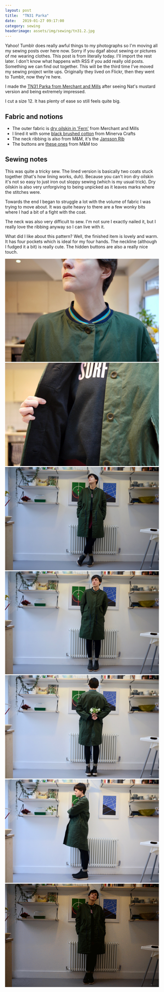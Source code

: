 ```yaml
---
layout: post
title:  "TN31 Parka"
date:   2019-01-27 09:17:00
category: sewing
headerimage: assets/img/sewing/tn31.2.jpg
---
```

Yahoo! Tumblr does really awful things to my photographs so I'm moving all my sewing posts over here now. Sorry if you dgaf about sewing or pictures of me wearing clothes. This post is from literally today. I'll import the rest later. I don't know what happens with RSS if you add really old posts. Something we can find out together. This will be the third time I've moved my sewing project write ups. Originally they lived on Flickr, then they went to Tumblr, now they're here.

I made the [TN31 Parka from Merchant and Mills](https://merchantandmills.com/store/patterns/the-tn31-parka/) after seeing Nat's mustard version and being extremely impressed.

I cut a size 12. It has plenty of ease so still feels quite big.

## Fabric and notions
- The outer fabric is [dry oilskin in 'Fern'](https://merchantandmills.com/store/cloth/fern-dry-oilskin/) from Merchant and Mills
- I lined it with some [black brushed cotton](https://www.minervacrafts.com/shop/fabric/dress-fabrics/c3923-m-cotton-winceyette-flannel-dress-fabric?colour=Black) from Minerva Crafts
- The neck ribbing is also from M&M, it's the [Jansson Rib](https://merchantandmills.com/store/cloth/jansson-rib/)
- The buttons are [these ones](https://merchantandmills.com/store/trims/khaki-corozo-22mm/) from M&M too


## Sewing notes
This was quite a tricky sew. The lined version is basically two coats stuck together (that's how lining works, duh). Because you can't iron dry oilskin it's not so easy to just iron out sloppy sewing (which is my usual trick). Dry oilskin is also very unforgiving to being unpicked as it leaves marks where the stitches were.

Towards the end I began to struggle a lot with the volume of fabric I was trying to move about. It was quite heavy to there are a few wonky bits where I had a bit of a fight with the coat.

The neck was also very difficult to sew. I'm not sure I exactly nailed it, but I really love the ribbing anyway so I can live with it.

What did I like about this pattern? Well, the finished item is lovely and warm. It has four pockets which is ideal for my four hands. The neckline (although I fudged it a bit) is really cute. The hidden buttons are also a really nice touch.

![TN31](/assets/img/sewing/tn31.1.jpg)
![TN31](/assets/img/sewing/tn31.2.jpg)
![TN31](/assets/img/sewing/tn31.3.jpg)
![TN31](/assets/img/sewing/tn31.4.jpg)
![TN31](/assets/img/sewing/tn31.5.jpg)
![TN31](/assets/img/sewing/tn31.6.jpg)
![TN31](/assets/img/sewing/tn31.gif)
